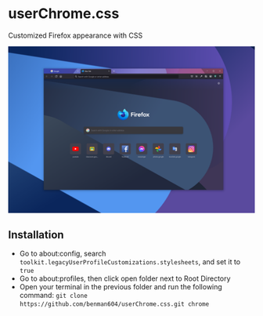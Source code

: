 # userChrome.css

Customized Firefox appearance with CSS  

![screenshot](screenshot.PNG)  

## Installation
- Go to about:config, search `toolkit.legacyUserProfileCustomizations.stylesheets`, and set it to `true`  
- Go to about:profiles, then click open folder next to Root Directory
- Open your terminal in the previous folder and run the following command: `git clone https://github.com/benman604/userChrome.css.git chrome`

